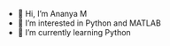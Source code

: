 - 👋 Hi, I’m Ananya M
- 👀 I’m interested in Python and MATLAB
- 🌱 I’m currently learning Python
<!--
- 💞️ I’m looking to collaborate on MATLAB
- 📫 How to reach me 
- 😄 Pronouns: ...
- ⚡ Fun fact: ...

<!---
ananyagowda81/ananyagowda81 is a ✨ special ✨ repository because its `README.md` (this file) appears on your GitHub profile.
You can click the Preview link to take a look at your changes.
--->
